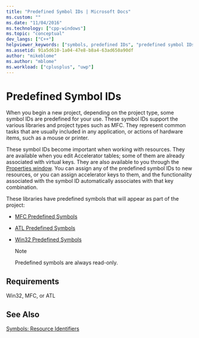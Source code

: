 ```yaml
---
title: "Predefined Symbol IDs | Microsoft Docs"
ms.custom: ""
ms.date: "11/04/2016"
ms.technology: ["cpp-windows"]
ms.topic: "conceptual"
dev_langs: ["C++"]
helpviewer_keywords: ["symbols, predefined IDs", "predefined symbol IDs"]
ms.assetid: 91a5d610-1a04-47e8-b8a4-63ad650a90df
author: "mikeblome"
ms.author: "mblome"
ms.workload: ["cplusplus", "uwp"]
---
```

# Predefined Symbol IDs
When you begin a new project, depending on the project type, some symbol IDs are predefined for your use. These symbol IDs support the various libraries and project types such as MFC. They represent common tasks that are usually included in any application, or actions of hardware items, such as a mouse or printer.  
  
 These symbol IDs become important when working with resources. They are available when you edit Accelerator tables; some of them are already associated with virtual keys. They are also available to you through the [Properties window](/visualstudio/ide/reference/properties-window). You can assign any of the predefined symbol IDs to new resources, or you can assign accelerator keys to them, and the functionality associated with the symbol ID automatically associates with that key combination.  
  
 These libraries have predefined symbols that will appear as part of the project:  
  
-   [MFC Predefined Symbols](../windows/mfc-predefined-symbols.md)  
  
-   [ATL Predefined Symbols](../windows/atl-predefined-symbols.md)  
  
-   [Win32 Predefined Symbols](../windows/win32-predefined-symbols.md)  
  
    > [!NOTE]
    >  Predefined symbols are always read-only.  
  
## Requirements  
 Win32, MFC, or ATL  
  
## See Also  
 [Symbols: Resource Identifiers](../windows/symbols-resource-identifiers.md)